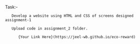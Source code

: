 Task:-

       Develop a website using HTML and CSS of screens designed assignment-1

       Upload code in assignment_2 folder.

          {Your Link Here}(https://jeel-wb.github.io/eco-reward)
